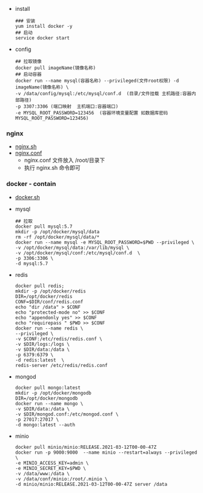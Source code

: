 - install

  ~~~ shell
  ### 安装
  yum install docker -y
  ## 启动
  service docker start
  ~~~

- config

  ~~~ shell
  ## 拉取镜像
  docker pull imageName(镜像名称)
  ## 启动容器
  docker run --name mysql(容器名称) --privileged(文件root权限) -d imageName(镜像名称) \
  -v /data/config/mysql:/etc/mysql/conf.d  (目录/文件挂载 主机路径:容器内部路径)
  -p 3307:3306 (端口映射  主机端口:容器端口)
  -e MYSQL_ROOT_PASSWORD=123456  (容器环境变量配置 如数据库密码 MYSQL_ROOT_PASSWORD=123456)
  ~~~

### nginx

- [nginx.sh](./nginx/nginx.sh)
- [nginx.conf](./nginx/nginx.conf) 
  - nginx.conf 文件放入 /root/目录下
  - 执行 nginx.sh 命令即可

### docker - contain

- [docker.sh](./docker.sh)

- mysql

  ~~~ shell
  ## 拉取
  docker pull mysql:5.7
  mkdir -p /opt/docker/mysql/data
  rm -rf /opt/docker/mysql/data/*
  docker run --name mysql -e MYSQL_ROOT_PASSWORD=$PWD --privileged \ 
  -v /opt/docker/mysql/data:/var/lib/mysql \
  -v /opt/docker/mysql/conf:/etc/mysql/conf.d  \
  -p 3306:3306 \
  -d mysql:5.7  
  ~~~

- redis

  ~~~ shell
  docker pull redis;
  mkdir -p /opt/docker/redis
  DIR=/opt/docker/redis
  CONF=$DIR/conf/redis.conf
  echo "dir /data" > $CONF
  echo "protected-mode no" >> $CONF
  echo "appendonly yes" >> $CONF
  echo "requirepass " $PWD >> $CONF
  docker run --name redis \
  --privileged \
  -v $CONF:/etc/redis/redis.conf \
  -v $DIR/logs:/logs \
  -v $DIR/data:/data \
  -p 6379:6379 \
  -d redis:latest  \
  redis-server /etc/redis/redis.conf
  ~~~

- mongod

  ~~~ shell
  docker pull mongo:latest
  mkdir -p /opt/docker/mongodb
  DIR=/opt/docker/mongodb
  docker run --name mongo \
  -v $DIR/data:/data \
  -v $DIR/mongod.conf:/etc/mongod.conf \
  -p 27017:27017 \
  -d mongo:latest --auth
  ~~~

- minio

  ~~~ shell
  docker pull minio/minio:RELEASE.2021-03-12T00-00-47Z
  docker run -p 9000:9000  --name minio --restart=always --privileged \
  -e MINIO_ACCESS_KEY=admin \
  -e MINIO_SECRET_KEY=$PWD \
  -v /data/www:/data \
  -v /data/conf/minio:/root/.minio \
  -d minio/minio:RELEASE.2021-03-12T00-00-47Z server /data
  ~~~

  

